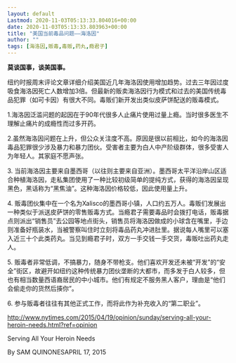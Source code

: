 ```yaml
---
layout: default
Lastmod: 2020-11-03T05:13:33.804016+00:00
date: 2020-11-03T05:13:33.803963+00:00
title: "美国当前毒品问题——海洛因"
author: ""
tags: [海洛因,贩毒,毒贩,药丸,瘾君子]
---
```


**莫谈国事，谈美国事。**

纽约时报周末评论文章详细介绍美国近几年海洛因使用增加趋势。过去三年因过度吸食海洛因死亡人数增加3倍。但最新的贩卖海洛因行为模式和过去的美国传统毒品犯罪（如可卡因）有很大不同。毒贩们新开发出类似皮萨饼配送的贩毒模式。  

1.海洛因泛滥问题的起因在于90年代很多人止痛片使用过量上瘾。当时很多医生不理解止痛片的成瘾性而过多开药。

2.虽然海洛因问题在上升，但公众关注度不高。原因是很以前相比，如今的海洛因毒品犯罪很少涉及暴力和暴力团伙。受害者主要为白人中产阶级群体，很多受害人为年轻人。其家庭不愿声张。

3\. 当前海洛因主要来自墨西哥（以往则主要来自亚洲）。墨西哥太平洋沿岸山区适合种植海洛因，走私集团使用了一种比较初级简单的提纯方式，获得的海洛因呈现黑色，黑话称为“黑焦油”。这种海洛因价格较低，因此使用量上升。

4\. 贩毒团伙集中在一个名为Xalisco的墨西哥小镇，人口约五万人。毒贩们发展出一种类似于派送皮萨饼的零售贩毒方式。当瘾君子需要毒品时会拨打电话，贩毒据点则派出“销售员”去公园等地点街头，销售员将海洛因做成的小球含在嘴里，手边则准备好瓶装水，当被警察叫住时立刻将毒品药丸冲进肚里。据说每人嘴里可以塞入近三十个此类药丸。当见到瘾君子时，双方一手交钱一手交货，毒贩吐出药丸走人。

5\. 贩毒者非常低调，不搞暴力，随身不带枪支。他们喜欢开发还未被“开发”的“安全”街区，故避开如纽约这种传统暴力团伙垄断的大都市，而多发于白人较多，但也有相当数量西语裔居民的中小城市。他们有规定不服务黑人客户，理由是“他们会偷走你的货然后揍你”。

6\. 参与贩毒者往往有其他正式工作，而将此作为补充收入的“第二职业”。

http://www.nytimes.com/2015/04/19/opinion/sunday/serving-all-your-heroin-needs.html?ref=opinion

Serving All Your Heroin Needs

By SAM QUINONESAPRIL 17, 2015

